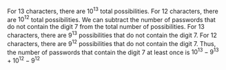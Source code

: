For 13 characters, there are $10^{13}$ total possibilities.
For 12 characters, there are $10^{12}$ total possibilities.
We can subtract the number of passwords that do not contain the digit 7 from the total number of possibilities.
For 13 characters, there are $9^{13}$ possibilities that do not contain the digit 7.
For 12 characters, there are $9^{12}$ possibilities that do not contain the digit 7.
Thus, the number of passwords that contain the digit 7 at least once is $10^{13} - 9^{13} + 10^{12} - 9^{12}$
